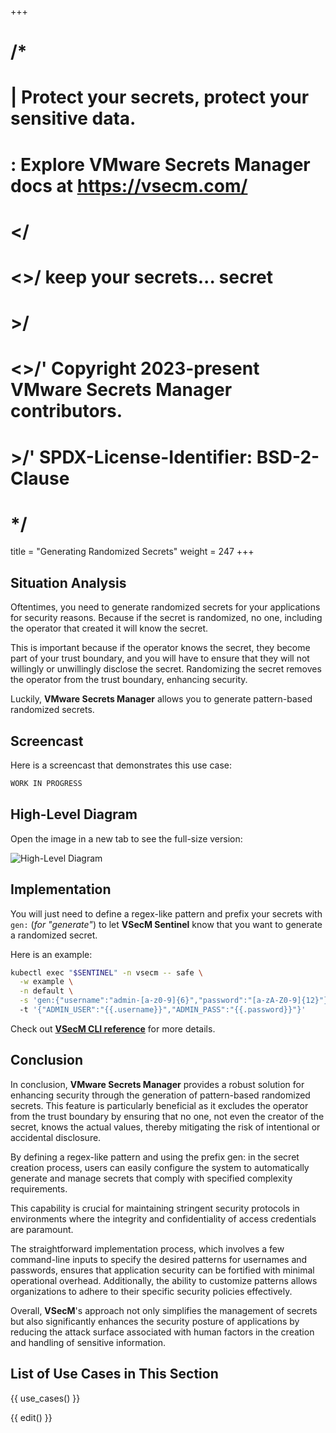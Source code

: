 +++
# /*
# |    Protect your secrets, protect your sensitive data.
# :    Explore VMware Secrets Manager docs at https://vsecm.com/
# </
# <>/  keep your secrets... secret
# >/
# <>/' Copyright 2023-present VMware Secrets Manager contributors.
# >/'  SPDX-License-Identifier: BSD-2-Clause
# */

title = "Generating Randomized Secrets"
weight = 247
+++

## Situation Analysis

Oftentimes, you need to generate randomized secrets for your applications for
security reasons. Because if the secret is randomized, no one, including the
operator that created it will know the secret. 

This is important because if the operator knows the secret, they become part of 
your trust boundary, and you will have to ensure that they will not willingly or 
unwillingly disclose the secret. Randomizing the secret removes the operator 
from the trust boundary, enhancing security.

Luckily, **VMware Secrets Manager** allows you to generate pattern-based
randomized secrets.

## Screencast

Here is a screencast that demonstrates this use case:

```txt
WORK IN PROGRESS
```

## High-Level Diagram

Open the image in a new tab to see the full-size version:

![High-Level Diagram](/assets/generate.png "High-Level Diagram")


## Implementation

You will just need to define a regex-like pattern and prefix your secrets
with `gen:` (*for "generate"*) to let **VSecM Sentinel** know that you want to
generate a randomized secret.

Here is an example:

```bash
kubectl exec "$SENTINEL" -n vsecm -- safe \
  -w example \
  -n default \
  -s 'gen:{"username":"admin-[a-z0-9]{6}","password":"[a-zA-Z0-9]{12}"}'
  -t '{"ADMIN_USER":"{{.username}}","ADMIN_PASS":"{{.password}}"}'
```

Check out [**VSecM CLI reference**](@/documentation/usage/cli.md) for more details.

## Conclusion

In conclusion, **VMware Secrets Manager** provides a robust solution for 
enhancing security through the generation of pattern-based randomized secrets. 
This feature is particularly beneficial as it excludes the operator from the trust 
boundary by ensuring that no one, not even the creator of the secret, 
knows the actual values, thereby mitigating the risk of intentional or accidental 
disclosure. 

By defining a regex-like pattern and using the prefix gen: in the secret creation 
process, users can easily configure the system to automatically generate and 
manage secrets that comply with specified complexity requirements.

This capability is crucial for maintaining stringent security protocols in 
environments where the integrity and confidentiality of access credentials are 
paramount. 

The straightforward implementation process, which involves a few 
command-line inputs to specify the desired patterns for usernames and passwords, 
ensures that application security can be fortified with minimal operational 
overhead. Additionally, the ability to customize patterns allows organizations 
to adhere to their specific security policies effectively.

Overall, **VSecM**'s approach not only simplifies the management of secrets but 
also significantly enhances the security posture of applications by reducing the 
attack surface associated with human factors in the creation and handling of 
sensitive information.

## List of Use Cases in This Section

{{ use_cases() }}

{{ edit() }}
